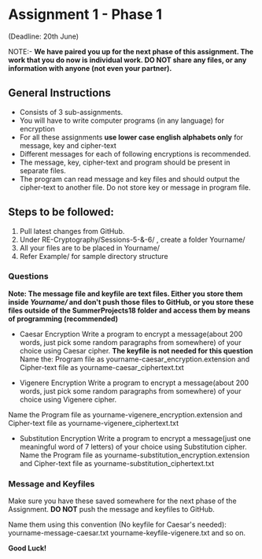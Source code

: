 # Assignment 1 - Phase 1
(Deadline: 20th June)

NOTE:- **We have paired you up for the next phase of this assignment. The work that you do now is individual work. DO NOT share any files, or any information with anyone (not even your partner).**

## General Instructions
- Consists of 3 sub-assignments.
- You will have to write computer programs (in any language) for encryption
- For all these assignments **use lower case english alphabets only** for message, key and cipher-text 
- Different messages for each of following encryptions is recommended.
- The message, key, cipher-text and program should be present in separate files. 
- The program can read message and key files and should output the cipher-text to another file. Do not store key or message in program file. 

## Steps to be followed:
1. Pull latest changes from GitHub.
2. Under RE-Cryptography/Sessions-5-&-6/ , create a folder Yourname/
3. All your files are to be placed in Yourname/
4. Refer Example/ for sample directory structure

### Questions

**Note: The message file and keyfile are text files. Either you store them inside _Yourname/_ and don't push those files to GitHub, or 
you store these files outside of the SummerProjects18 folder and access them by means of programming (recommended)**

- Caesar Encryption
Write a program to encrypt a message(about 200 words, just pick some random paragraphs from somewhere) of your choice using Caesar cipher.
**The keyfile is not needed for this question** 
Name the: 
Program file as  yourname-caesar_encryption.extension 
and 
Cipher-text file as yourname-caesar_ciphertext.txt



- Vigenere Encryption
Write a program to encrypt a message(about 200 words, just pick some random paragraphs from somewhere) of your choice using Vigenere cipher. 

Name the 
Program file as yourname-vigenere_encryption.extension 
and 
Cipher-text file as yourname-vigenere_ciphertext.txt

- Substitution Encryption
Write a program to encrypt a message(just one meaningful word of 7 letters) of your choice using Substitution cipher. 
Name the 
Program file as yourname-substitution_encryption.extension 
and 
Cipher-text file as yourname-substitution_ciphertext.txt


### Message and Keyfiles

Make sure you have these saved somewhere for the next phase of the Assignment. **DO NOT** push the message and keyfiles to GitHub.

Name them using this convention (No keyfile for Caesar's needed):
yourname-message-caesar.txt
yourname-keyfile-vigenere.txt
and so on.

**Good Luck!**